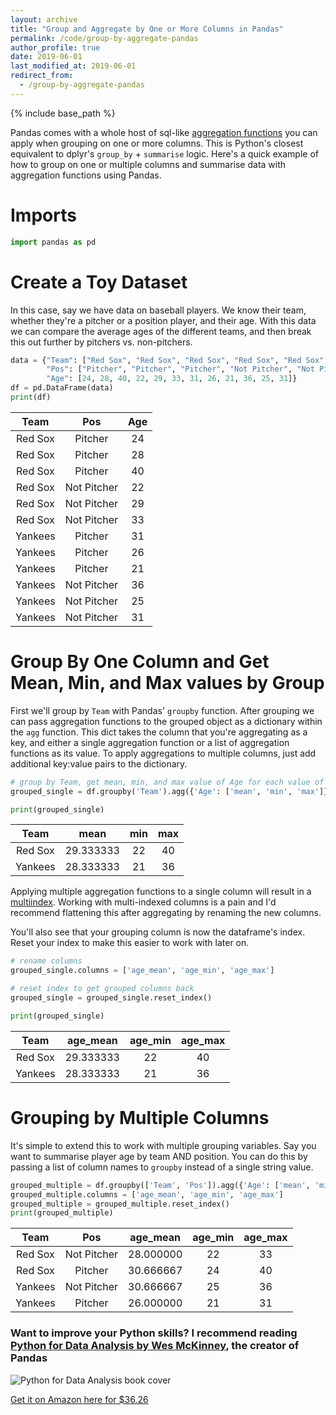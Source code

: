 ```yaml
---
layout: archive
title: "Group and Aggregate by One or More Columns in Pandas"
permalink: /code/group-by-aggregate-pandas
author_profile: true
date: 2019-06-01
last_modified_at: 2019-06-01
redirect_from:
  - /group-by-aggregate-pandas
---
```


{% include base_path %}

Pandas comes with a whole host of sql-like [aggregation functions](https://pandas.pydata.org/pandas-docs/stable/reference/api/pandas.DataFrame.agg.html) you can apply when grouping on one or more columns. This is Python's closest equivalent to dplyr's `group_by` + `summarise` logic. Here's a quick example of how to group on one or multiple columns and summarise data with aggregation functions using Pandas. 

# Imports
```python
import pandas as pd
```

# Create a Toy Dataset

In this case, say we have data on baseball players. We know their team, whether they're a pitcher or a position player, and their age. With this data we can compare the average ages of the different teams, and then break this out further by pitchers vs. non-pitchers.

```python
data = {"Team": ["Red Sox", "Red Sox", "Red Sox", "Red Sox", "Red Sox", "Red Sox", "Yankees", "Yankees", "Yankees", "Yankees", "Yankees", "Yankees"],
		"Pos": ["Pitcher", "Pitcher", "Pitcher", "Not Pitcher", "Not Pitcher", "Not Pitcher", "Pitcher", "Pitcher", "Pitcher", "Not Pitcher", "Not Pitcher", "Not Pitcher"],
		"Age": [24, 28, 40, 22, 29, 33, 31, 26, 21, 36, 25, 31]}
df = pd.DataFrame(data)
print(df)
```

**Team**|**Pos**|**Age**
:-----:|:-----:|:-----:
Red Sox|Pitcher|24
Red Sox|Pitcher|28
Red Sox|Pitcher|40
Red Sox|Not Pitcher|22
Red Sox|Not Pitcher|29
Red Sox|Not Pitcher|33
Yankees|Pitcher|31
Yankees|Pitcher|26
Yankees|Pitcher|21
Yankees|Not Pitcher|36
Yankees|Not Pitcher|25
Yankees|Not Pitcher|31

# Group By One Column and Get Mean, Min, and Max values by Group
First we'll group by `Team` with Pandas' `groupby` function. After grouping we can pass aggregation functions to the grouped object as a dictionary within the `agg` function. This dict takes the column that you're aggregating as a key, and either a single aggregation function or a list of aggregation functions as its value. To apply aggregations to multiple columns, just add additional key:value pairs to the dictionary.

```python
# group by Team, get mean, min, and max value of Age for each value of Team.
grouped_single = df.groupby('Team').agg({'Age': ['mean', 'min', 'max']})

print(grouped_single)
```

**Team**|**mean**|**min**|**max**
:-----:|:-----:|:-----:|:-----:
Red Sox|29.333333|22|40
Yankees|28.333333|21|36

Applying multiple aggregation functions to a single column will result in a [multiindex](https://pandas.pydata.org/pandas-docs/stable/user_guide/advanced.html#advanced-hierarchical). Working with multi-indexed columns is a pain and I'd recommend flattening this after aggregating by renaming the new columns.

You'll also see that your grouping column is now the dataframe's index. Reset your index to make this easier to work with later on.

```python
# rename columns
grouped_single.columns = ['age_mean', 'age_min', 'age_max']

# reset index to get grouped columns back
grouped_single = grouped_single.reset_index()

print(grouped_single)
```

**Team**|**age\_mean**|**age\_min**|**age\_max**
:-----:|:-----:|:-----:|:-----:
Red Sox|29.333333|22|40
Yankees|28.333333|21|36

# Grouping by Multiple Columns

It's simple to extend this to work with multiple grouping variables. Say you want to summarise player age by team AND position. You can do this by passing a list of column names to `groupby` instead of a single string value.

```python
grouped_multiple = df.groupby(['Team', 'Pos']).agg({'Age': ['mean', 'min', 'max']})
grouped_multiple.columns = ['age_mean', 'age_min', 'age_max']
grouped_multiple = grouped_multiple.reset_index()
print(grouped_multiple)
```

**Team**|**Pos**|**age\_mean**|**age\_min**|**age\_max**
:-----:|:-----:|:-----:|:-----:|:-----:
Red Sox|Not Pitcher|28.000000|22|33
Red Sox|Pitcher|30.666667|24|40
Yankees|Not Pitcher|30.666667|25|36
Yankees|Pitcher|26.000000|21|31

### Want to improve your Python skills? I recommend reading [Python for Data Analysis by Wes McKinney](https://www.amazon.com/gp/product/1491957662/ref=as_li_tl_nodl?ie=UTF8&camp=1789&creative=9325&creativeASIN=1491957662&linkCode=as2&tag=ledoux-20&linkId=eff92247940c967299befaed855c580a), the creator of Pandas

![Python for Data Analysis book cover](https://images-na.ssl-images-amazon.com/images/I/51cUNf8zukL._SX379_BO1,204,203,200_.jpg)

[Get it on Amazon here for $36.26](https://www.amazon.com/gp/product/1491957662/ref=as_li_tl_nodl?ie=UTF8&camp=1789&creative=9325&creativeASIN=1491957662&linkCode=as2&tag=ledoux-20&linkId=eff92247940c967299befaed855c580a)


